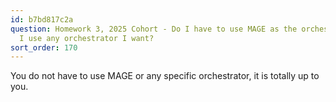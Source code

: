 ```yaml
---
id: b7bd817c2a
question: Homework 3, 2025 Cohort - Do I have to use MAGE as the orchestrator? Can
  I use any orchestrator I want?
sort_order: 170
---
```


You do not have to use MAGE or any specific orchestrator, it is totally up to you.

